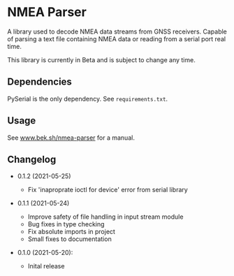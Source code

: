 # NMEA Parser

A library used to decode NMEA data streams from GNSS receivers. Capable of parsing a text file
containing NMEA data or reading from a serial port real time.

This library is currently in Beta and is subject to change any time.

## Dependencies

PySerial is the only dependency. See `requirements.txt`.

## Usage

See www.bek.sh/nmea-parser for a manual.

## Changelog

* 0.1.2 (2021-05-25)
	- Fix 'inaproprate ioctl for device' error from serial library

* 0.1.1 (2021-05-24)
	- Improve safety of file handling in input stream module
	- Bug fixes in type checking
	- Fix absolute imports in project
	- Small fixes to documentation

* 0.1.0 (2021-05-20):
    - Inital release
